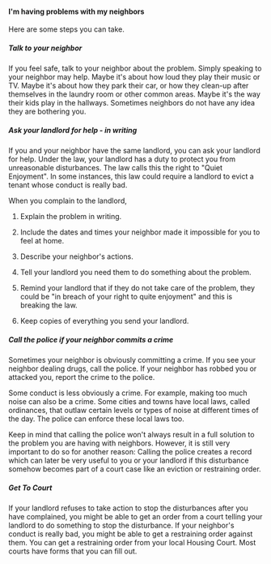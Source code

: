 #### I'm having problems with my neighbors

Here are some steps you can take.

##### Talk to your neighbor 

If you feel safe, talk to your neighbor about the problem. Simply
speaking to your neighbor may help. Maybe it's about how loud they play
their music or TV. Maybe it's about how they park their car, or how they
clean-up after themselves in the laundry room or other common areas.
Maybe it's the way their kids play in the hallways. Sometimes neighbors
do not have any idea they are bothering you.

##### Ask your landlord for help - in writing 

If you and your neighbor have the same landlord, you can ask your
landlord for help. Under the law, your landlord has a duty to protect
you from unreasonable disturbances. The law calls this the right to
"Quiet Enjoyment". In some instances, this law could require a landlord
to evict a tenant whose conduct is really bad.

When you complain to the landlord,

1.  Explain the problem in writing.

2.  Include the dates and times your neighbor made it impossible for you
    to feel at home.

3.  Describe your neighbor's actions.

4.  Tell your landlord you need them to do something about the problem.

5.  Remind your landlord that if they do not take care of the problem,
    they could be "in breach of your right to quite enjoyment" and this
    is breaking the law.

6.  Keep copies of everything you send your landlord.

##### Call the police if your neighbor commits a crime

Sometimes your neighbor is obviously committing a crime. If you see your
neighbor dealing drugs, call the police. If your neighbor has robbed you
or attacked you, report the crime to the police.

Some conduct is less obviously a crime. For example, making too much
noise can also be a crime. Some cities and towns have local laws, called
ordinances, that outlaw certain levels or types of noise at different
times of the day. The police can enforce these local laws too.

Keep in mind that calling the police won't always result in a full
solution to the problem you are having with neighbors. However, it is
still very important to do so for another reason: Calling the police
creates a record which can later be very useful to you or your landlord
if this disturbance somehow becomes part of a court case like an
eviction or restraining order.

##### Get To Court 

If your landlord refuses to take action to stop the disturbances after
you have complained, you might be able to get an order from a court
telling your landlord to do something to stop the disturbance. If your
neighbor's conduct is really bad, you might be able to get a restraining
order against them. You can get a restraining order from your local
Housing Court. Most courts have forms that you can fill out.
